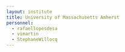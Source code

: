 ```yaml
---
layout: institute
title: University of Massachusetts Amherst
personnel:
  - rafaellopesdesa
  - vimartin
  - StephaneWillocq
---
```

